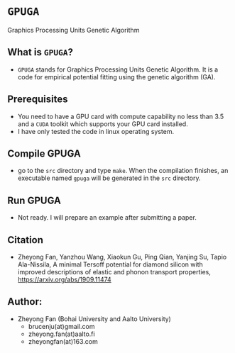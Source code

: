 # `GPUGA`
Graphics Processing Units Genetic Algorithm

## What is `GPUGA`?
* `GPUGA` stands for Graphics Processing Units Genetic Algorithm. It is a code for empirical potential fitting using the genetic algorithm (GA).

## Prerequisites
* You need to have a GPU card with compute capability no less than 3.5 and a `CUDA` toolkit which supports your GPU card installed.
* I have only tested the code in linux operating system.

## Compile GPUGA
* go to the `src` directory and type `make`. When the compilation finishes, an executable named `gpuga` will be generated in the `src` directory. 

## Run GPUGA
* Not ready. I will prepare an example after submitting a paper.

## Citation
* Zheyong Fan, Yanzhou Wang, Xiaokun Gu, Ping Qian, Yanjing Su, Tapio Ala-Nissila, A minimal Tersoff potential for diamond silicon with improved descriptions of elastic and phonon transport properties, https://arxiv.org/abs/1909.11474

## Author:
* Zheyong Fan (Bohai University and Aalto University)
  * brucenju(at)gmail.com
  * zheyong.fan(at)aalto.fi
  * zheyongfan(at)163.com
  
